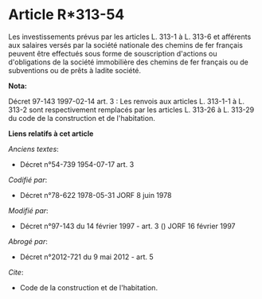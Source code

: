 # Article R*313-54

Les investissements prévus par les articles L. 313-1 à L. 313-6 et afférents aux salaires versés par la société nationale des
chemins de fer français peuvent être effectués sous forme de souscription d'actions ou d'obligations de la société
immobilière des chemins de fer français ou de subventions ou de prêts à ladite société.

**Nota:**

Décret 97-143 1997-02-14 art. 3 : Les renvois aux articles L. 313-1-1 à L. 313-2 sont respectivement remplacés par les
articles L. 313-26 à L. 313-29 du code de la construction et de l'habitation.

**Liens relatifs à cet article**

_Anciens textes_:

  - Décret n°54-739 1954-07-17 art. 3

_Codifié par_:

  - Décret n°78-622 1978-05-31 JORF 8 juin 1978

_Modifié par_:

  - Décret n°97-143 du 14 février 1997 - art. 3 () JORF 16 février 1997

_Abrogé par_:

  - Décret n°2012-721 du 9 mai 2012 - art. 5

_Cite_:

  - Code de la construction et de l'habitation.
